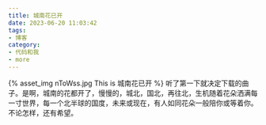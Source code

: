 ```yaml
---
title: 城南花已开
date: 2023-06-20 11:03:42
tags:
- 博客
category:
- 代码和我
- more
---
```

{% asset_img nToWss.jpg This is 城南花已开 %}
听了第一下就决定下载的曲子。是啊，城南的花都开了，慢慢的，城北，国北，再往北，生机随着花朵洒满每一寸世界，每一个北半球的国度，未来或现在，有人如同花朵一般陪你或等着你。不论怎样，还有希望。
